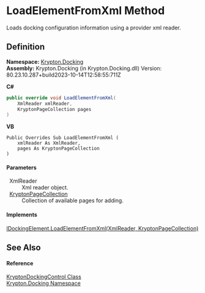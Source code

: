 # LoadElementFromXml Method


Loads docking configuration information using a provider xml reader.



## Definition
**Namespace:** <a href="98399376-cf41-9454-4b4d-4fab2ca20bc7.md">Krypton.Docking</a>  
**Assembly:** Krypton.Docking (in Krypton.Docking.dll) Version: 80.23.10.287+build2023-10-14T12:58:55:711Z

**C#**
``` C#
public override void LoadElementFromXml(
	XmlReader xmlReader,
	KryptonPageCollection pages
)
```
**VB**
``` VB
Public Overrides Sub LoadElementFromXml ( 
	xmlReader As XmlReader,
	pages As KryptonPageCollection
)
```



#### Parameters
<dl><dt>  XmlReader</dt><dd>Xml reader object.</dd><dt>  <a href="aa191959-9fda-d1f2-d8e9-3912d7654c1c.md">KryptonPageCollection</a></dt><dd>Collection of available pages for adding.</dd></dl>

#### Implements
<a href="3cff1e1c-59d6-07d2-7591-77d0dbe147a2.md">IDockingElement.LoadElementFromXml(XmlReader, KryptonPageCollection)</a>  


## See Also


#### Reference
<a href="ac9714cc-69b2-c3fa-233f-4222de5adaaf.md">KryptonDockingControl Class</a>  
<a href="98399376-cf41-9454-4b4d-4fab2ca20bc7.md">Krypton.Docking Namespace</a>  
